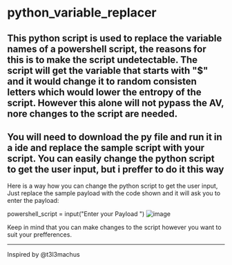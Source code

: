 # python_variable_replacer
This python script is used to replace the variable names of a powershell script, the reasons for this is to make the script undetectable. The script will get the variable that starts with "$" and it would change it to random consisten letters which would lower the entropy of the script. However this alone will not pypass the AV, nore changes to the script are needed. 
-----------------------------------
You will need to download the py file and run it in a ide and replace the sample script with your script. You can easily change the python script to get the user input, but i preffer to do it this way
---------------------------------------

Here is a way how you can change the python script to get the user input, Just replace the sample payload with the code shown and it will ask you to enter the payload:

powershell_script = input("Enter your Payload ")
![image](https://github.com/Illyr14n/python_variable_replacer/assets/77370159/b3bf3487-6f6d-4f2e-bbe3-db04de9d52e5)


Keep in mind that you can make changes to the script however you want to suit your prefferences. 


--------------------------------------------------------------------------------------------------------------


Inspired by @t3l3machus
